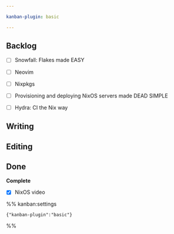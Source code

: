 ```yaml
---

kanban-plugin: basic

---
```


## Backlog

- [ ] Snowfall: Flakes made EASY
- [ ] Neovim
- [ ] Nixpkgs
- [ ] Provisioning and deploying NixOS servers made DEAD SIMPLE
- [ ] Hydra: CI the Nix way


## Writing



## Editing



## Done

**Complete**
- [x] NixOS video




%% kanban:settings
```
{"kanban-plugin":"basic"}
```
%%